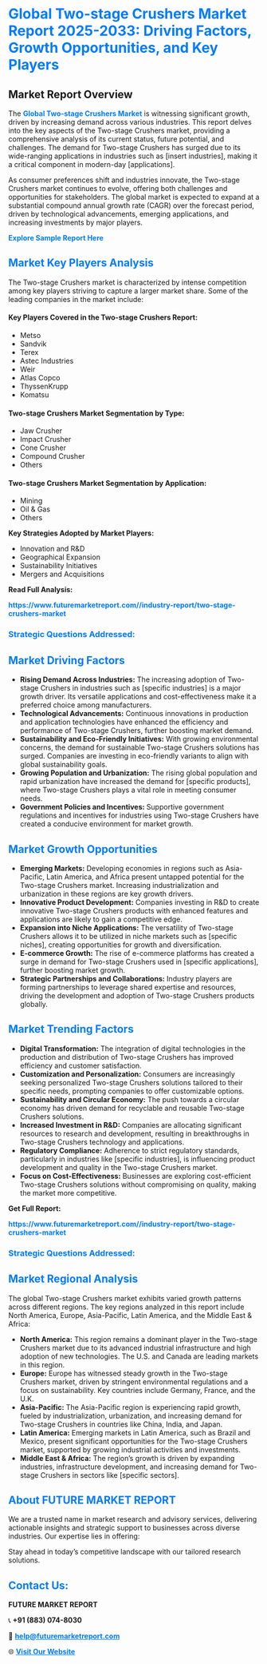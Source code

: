 <h1 style="color: #007BFF;">Global Two-stage Crushers Market Report 2025-2033: Driving Factors, Growth Opportunities, and Key Players</h1>

<section id="overview">
<h2>Market Report Overview</h2>
<p>The <a href="https://www.futuremarketreport.com//industry-report/two-stage-crushers-market" style="color: #007BFF; text-decoration: none;"><strong>Global Two-stage Crushers Market</strong></a> is witnessing significant growth, driven by increasing demand across various industries. This report delves into the key aspects of the Two-stage Crushers market, providing a comprehensive analysis of its current status, future potential, and challenges. The demand for Two-stage Crushers has surged due to its wide-ranging applications in industries such as [insert industries], making it a critical component in modern-day [applications].</p>
<p>As consumer preferences shift and industries innovate, the Two-stage Crushers market continues to evolve, offering both challenges and opportunities for stakeholders. The global market is expected to expand at a substantial compound annual growth rate (CAGR) over the forecast period, driven by technological advancements, emerging applications, and increasing investments by major players.</p>
</section>

<section id="overview">
<p><a href="https://www.futuremarketreport.com//request-sample/reportId=86415" style="color: #007BFF; text-decoration: none;"><strong>Explore Sample Report Here</strong></a></p>
</section>

<section id="key-players">
<h2 style="color: #007BFF;">Market Key Players Analysis</h2>
<p>The Two-stage Crushers market is characterized by intense competition among key players striving to capture a larger market share. Some of the leading companies in the market include:</p>
<h4>Key Players Covered in the Two-stage Crushers Report:</h4>
<ul><li>Metso</li><li>Sandvik</li><li>Terex</li><li>Astec Industries</li><li>Weir</li><li>Atlas Copco</li><li>ThyssenKrupp</li><li>Komatsu</li></ul>
<h4>Two-stage Crushers Market Segmentation by Type:</h4>
<ul><li>Jaw Crusher</li><li>Impact Crusher</li><li>Cone Crusher</li><li>Compound Crusher</li><li>Others</li></ul>

<h4>Two-stage Crushers Market Segmentation by Application:</h4>
<ul><li>Mining</li><li>Oil &amp; Gas</li><li>Others</li></ul>
<p><strong>Key Strategies Adopted by Market Players:</strong></p>
<ul>
<li>Innovation and R&D</li>
<li>Geographical Expansion</li>
<li>Sustainability Initiatives</li>
<li>Mergers and Acquisitions</li>
</ul>
</section>

<section>
<p><strong>Read Full Analysis: </strong></p><a href="https://www.futuremarketreport.com//industry-report/two-stage-crushers-market" style="color: #007BFF; text-decoration: none;"><strong>https://www.futuremarketreport.com//industry-report/two-stage-crushers-market</strong></a>
<h3 style="color: #007BFF;">Strategic Questions Addressed:</h3>
</section>

<section id="driving-factors">
<h2 style="color: #007BFF;">Market Driving Factors</h2>
<ul>
<li><strong>Rising Demand Across Industries:</strong> The increasing adoption of Two-stage Crushers in industries such as [specific industries] is a major growth driver. Its versatile applications and cost-effectiveness make it a preferred choice among manufacturers.</li>
<li><strong>Technological Advancements:</strong> Continuous innovations in production and application technologies have enhanced the efficiency and performance of Two-stage Crushers, further boosting market demand.</li>
<li><strong>Sustainability and Eco-Friendly Initiatives:</strong> With growing environmental concerns, the demand for sustainable Two-stage Crushers solutions has surged. Companies are investing in eco-friendly variants to align with global sustainability goals.</li>
<li><strong>Growing Population and Urbanization:</strong> The rising global population and rapid urbanization have increased the demand for [specific products], where Two-stage Crushers plays a vital role in meeting consumer needs.</li>
<li><strong>Government Policies and Incentives:</strong> Supportive government regulations and incentives for industries using Two-stage Crushers have created a conducive environment for market growth.</li>
</ul>
</section>

<section id="growth-opportunities">
<h2 style="color: #007BFF;">Market Growth Opportunities</h2>
<ul>
<li><strong>Emerging Markets:</strong> Developing economies in regions such as Asia-Pacific, Latin America, and Africa present untapped potential for the Two-stage Crushers market. Increasing industrialization and urbanization in these regions are key growth drivers.</li>
<li><strong>Innovative Product Development:</strong> Companies investing in R&D to create innovative Two-stage Crushers products with enhanced features and applications are likely to gain a competitive edge.</li>
<li><strong>Expansion into Niche Applications:</strong> The versatility of Two-stage Crushers allows it to be utilized in niche markets such as [specific niches], creating opportunities for growth and diversification.</li>
<li><strong>E-commerce Growth:</strong> The rise of e-commerce platforms has created a surge in demand for Two-stage Crushers used in [specific applications], further boosting market growth.</li>
<li><strong>Strategic Partnerships and Collaborations:</strong> Industry players are forming partnerships to leverage shared expertise and resources, driving the development and adoption of Two-stage Crushers products globally.</li>
</ul>
</section>

<section id="trending-factors">
<h2 style="color: #007BFF;">Market Trending Factors</h2>
<ul>
<li><strong>Digital Transformation:</strong> The integration of digital technologies in the production and distribution of Two-stage Crushers has improved efficiency and customer satisfaction.</li>
<li><strong>Customization and Personalization:</strong> Consumers are increasingly seeking personalized Two-stage Crushers solutions tailored to their specific needs, prompting companies to offer customizable options.</li>
<li><strong>Sustainability and Circular Economy:</strong> The push towards a circular economy has driven demand for recyclable and reusable Two-stage Crushers solutions.</li>
<li><strong>Increased Investment in R&D:</strong> Companies are allocating significant resources to research and development, resulting in breakthroughs in Two-stage Crushers technology and applications.</li>
<li><strong>Regulatory Compliance:</strong> Adherence to strict regulatory standards, particularly in industries like [specific industries], is influencing product development and quality in the Two-stage Crushers market.</li>
<li><strong>Focus on Cost-Effectiveness:</strong> Businesses are exploring cost-efficient Two-stage Crushers solutions without compromising on quality, making the market more competitive.</li>
</ul>
</section>

<section>
<p><strong>Get Full Report: </strong></p><a href="https://www.futuremarketreport.com//industry-report/two-stage-crushers-market" style="color: #007BFF; text-decoration: none;"><strong>https://www.futuremarketreport.com//industry-report/two-stage-crushers-market</strong></a>
<h3 style="color: #007BFF;">Strategic Questions Addressed:</h3>
</section>


<section id="regional-analysis">
<h2 style="color: #007BFF;">Market Regional Analysis</h2>
<p>The global Two-stage Crushers market exhibits varied growth patterns across different regions. The key regions analyzed in this report include North America, Europe, Asia-Pacific, Latin America, and the Middle East & Africa:</p>
<ul>
<li><strong>North America:</strong> This region remains a dominant player in the Two-stage Crushers market due to its advanced industrial infrastructure and high adoption of new technologies. The U.S. and Canada are leading markets in this region.</li>
<li><strong>Europe:</strong> Europe has witnessed steady growth in the Two-stage Crushers market, driven by stringent environmental regulations and a focus on sustainability. Key countries include Germany, France, and the U.K.</li>
<li><strong>Asia-Pacific:</strong> The Asia-Pacific region is experiencing rapid growth, fueled by industrialization, urbanization, and increasing demand for Two-stage Crushers in countries like China, India, and Japan.</li>
<li><strong>Latin America:</strong> Emerging markets in Latin America, such as Brazil and Mexico, present significant opportunities for the Two-stage Crushers market, supported by growing industrial activities and investments.</li>
<li><strong>Middle East & Africa:</strong> The region’s growth is driven by expanding industries, infrastructure development, and increasing demand for Two-stage Crushers in sectors like [specific sectors].</li>
</ul>
</section>

<footer>
<h2 style="color: #007BFF;">About FUTURE MARKET REPORT</h2>
<p>We are a trusted name in market research and advisory services, delivering actionable insights and strategic support to businesses across diverse industries. Our expertise lies in offering:</p>

<p>Stay ahead in today’s competitive landscape with our tailored research solutions.</p>

<h2 style="color: #007BFF;">Contact Us:</h2>
<p><strong>FUTURE MARKET REPORT</strong></p>
<p>📞 <strong>+91 (883) 074-8030</strong></p>
<p>📧 <strong><a href="mailto:help@futuremarketreport.com" style="color: #007BFF;">help@futuremarketreport.com</a></strong></p>
<p>🌐 <strong><a href="https://www.futuremarketreport.com/" style="color: #007BFF;">Visit Our Website</a></strong></p>
</footer>